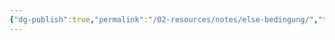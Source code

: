 ```yaml
---
{"dg-publish":true,"permalink":"/02-resources/notes/else-bedingung/","tags":["code"],"noteIcon":"","updated":"2024-10-25T11:51:38.000+02:00"}
---
```


